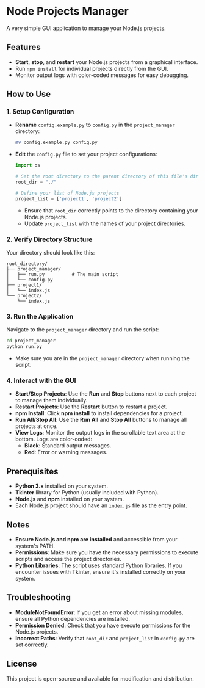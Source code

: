 # Node Projects Manager

A very simple GUI application to manage your Node.js projects.

## Features

- **Start**, **stop**, and **restart** your Node.js projects from a graphical interface.
- Run `npm install` for individual projects directly from the GUI.
- Monitor output logs with color-coded messages for easy debugging.

## How to Use

### 1. Setup Configuration

- **Rename** `config.example.py` to `config.py` in the `project_manager` directory:

  ```bash
  mv config.example.py config.py
  ```

- **Edit** the `config.py` file to set your project configurations:

  ```python
  import os

  # Set the root directory to the parent directory of this file's directory
  root_dir = "./"

  # Define your list of Node.js projects
  project_list = ['project1', 'project2']
  ```

  - Ensure that `root_dir` correctly points to the directory containing your Node.js projects.
  - Update `project_list` with the names of your project directories.

### 2. Verify Directory Structure

Your directory should look like this:

```
root_directory/
├── project_manager/
│   ├── run.py          # The main script
│   └── config.py
├── project1/
│   └── index.js
└── project2/
    └── index.js
```

### 3. Run the Application

Navigate to the `project_manager` directory and run the script:

```bash
cd project_manager
python run.py
```

- Make sure you are in the `project_manager` directory when running the script.

### 4. Interact with the GUI

- **Start/Stop Projects**: Use the **Run** and **Stop** buttons next to each project to manage them individually.
- **Restart Projects**: Use the **Restart** button to restart a project.
- **npm Install**: Click **npm install** to install dependencies for a project.
- **Run All/Stop All**: Use the **Run All** and **Stop All** buttons to manage all projects at once.
- **View Logs**: Monitor the output logs in the scrollable text area at the bottom. Logs are color-coded:
  - **Black**: Standard output messages.
  - **Red**: Error or warning messages.

## Prerequisites

- **Python 3.x** installed on your system.
- **Tkinter** library for Python (usually included with Python).
- **Node.js** and **npm** installed on your system.
- Each Node.js project should have an `index.js` file as the entry point.

## Notes

- **Ensure Node.js and npm are installed** and accessible from your system's PATH.
- **Permissions**: Make sure you have the necessary permissions to execute scripts and access the project directories.
- **Python Libraries**: The script uses standard Python libraries. If you encounter issues with Tkinter, ensure it's installed correctly on your system.

## Troubleshooting

- **ModuleNotFoundError**: If you get an error about missing modules, ensure all Python dependencies are installed.
- **Permission Denied**: Check that you have execute permissions for the Node.js projects.
- **Incorrect Paths**: Verify that `root_dir` and `project_list` in `config.py` are set correctly.

## License

This project is open-source and available for modification and distribution.